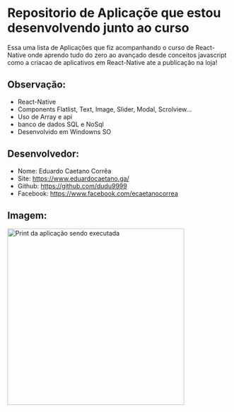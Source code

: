 # Repositorio de Aplicaçõe que estou desenvolvendo junto ao curso

Essa uma lista de Aplicações que fiz acompanhando o curso de React-Native onde aprendo tudo do zero ao avançado desde conceitos javascript como a criacao de aplicativos em React-Native ate a publicação na loja!

## Observação:
- React-Native
- Components Flatlist, Text, Image, Slider, Modal, Scrolview...
- Uso de Array e api
- banco de dados SQL e NoSql
- Desenvolvido em Windowns SO


## Desenvolvedor:
- Nome: Eduardo Caetano Corrêa
- Site: https://www.eduardocaetano.ga/
- Github: https://github.com/dudu9999
- Facebook: https://www.facebook.com/ecaetanocorrea


## Imagem:

<img src="https://lh3.googleusercontent.com/3pGXv_FLeigFW6lYy9SMWXDc6hoGihWD4pRsasyaWC9AJtNgLwOwXbmkCRqqhV5lFQxUo-jnQs-G8wfez7liOZ2EQpO0RMBLB2obfNA36hYOoGakff5lQokErxPYD90I4gFk-hzpQwWMvarzFje3hwpye_ce3s2xy0nr19_EIAX4QFZeCp9E4v6EUWDn-0cTWHlxtlmUp8c4aq4bMg-3QjcTq_UTykzpIlvayTwdUErxq2Ok_bQxdmSviJ1BNEgSIPACsTY7NywRfvrijhBT2IaUp4SlRgP-7EH0BAq1WTM9iUc1hmueZBv8gxRsrdoq7YqXlL9HKSs5lVbRvPmYKjhcFl-jQgelm8BiuxdnR5Ut80yDm4y2LzPElkRPMMXxJPD7sx6m6c9fksNBCbkMKKaRXO-BHL4wxHSRFn6Vduqtz231jToO5f0et3sum5LS1T3G2iGFh8wgIHEG_dX9cmG73apukze1SQ6C8v9zyyQ4Dpwkl0Iavq7hgug8IUIVxj9b70vywqsdfuaZ8c5gkXAeTARtJjhBqIZnCcDmMm-oOA3hbluXHMCIgDjlJL1QAyOXJDScMMQ_be-rTtTcgroOU0khbvh06SkjgQjwQRIwW40VO_dwjK0_ijKIJx8gLbr67bZJGx8Dlo22bnrSKpJ7PWZwr1ZjlTr2fd1KRs-s71caSxg4BG4=w1020-h697-no" alt="Print da aplicação sendo executada" height="400" width="400">
